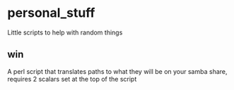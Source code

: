 # personal_stuff
Little scripts to help with random things

## win

A perl script that translates paths to what they will be on your samba share, 
requires 2 scalars set at the top of the script
